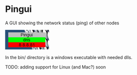 # Pingui
A GUI showing the network status (ping) of other nodes

![Screenshot](PiNGui.png)

In the bin/ directory is a windows executable with needed dlls.

TODO: adding support for Linux (and Mac?) soon 
